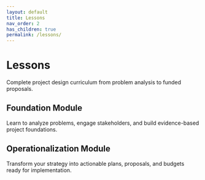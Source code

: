 ```yaml
---
layout: default
title: Lessons
nav_order: 2
has_children: true
permalink: /lessons/
---
```


# Lessons

Complete project design curriculum from problem analysis to funded proposals.

## Foundation Module
Learn to analyze problems, engage stakeholders, and build evidence-based project foundations.

## Operationalization Module  
Transform your strategy into actionable plans, proposals, and budgets ready for implementation.